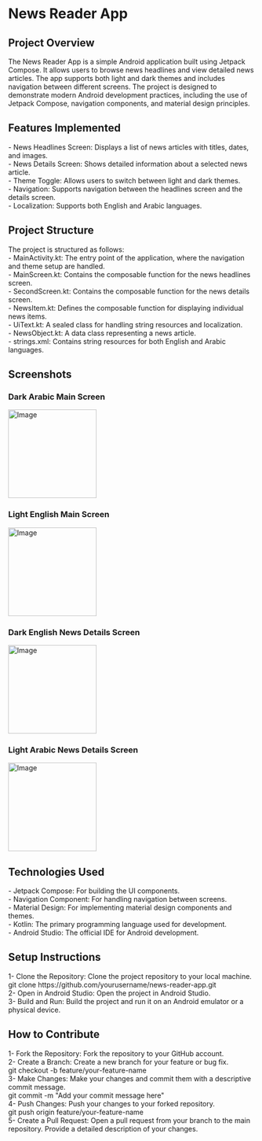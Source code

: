 <h1>News Reader App</h1>

<h2>Project Overview</h2>
The News Reader App is a simple Android application built using Jetpack Compose. It allows users to browse news headlines and view detailed news articles. The app supports both light and dark themes and includes navigation between different screens. The project is designed to demonstrate modern Android development practices, including the use of Jetpack Compose, navigation components, and material design principles.<br>

<h2>Features Implemented</h2>
- News Headlines Screen: Displays a list of news articles with titles, dates, and images.<br>
- News Details Screen: Shows detailed information about a selected news article.<br>
- Theme Toggle: Allows users to switch between light and dark themes.<br>
- Navigation: Supports navigation between the headlines screen and the details screen.<br>
- Localization: Supports both English and Arabic languages.<br>

<h2>Project Structure</h2>
The project is structured as follows:<br>
- MainActivity.kt: The entry point of the application, where the navigation and theme setup are handled.<br>
- MainScreen.kt: Contains the composable function for the news headlines screen.<br>
- SecondScreen.kt: Contains the composable function for the news details screen.<br>
- NewsItem.kt: Defines the composable function for displaying individual news items.<br>
- UiText.kt: A sealed class for handling string resources and localization.<br>
- NewsObject.kt: A data class representing a news article.<br>
- strings.xml: Contains string resources for both English and Arabic languages.<br>

<h2>Screenshots</h2>

<h3>Dark Arabic Main Screen</h3>
<img width="180" alt="Image" src="https://github.com/user-attachments/assets/a49d5465-1001-41a7-8c5f-0efdba1702ed" />
<br>

<h3>Light English Main Screen</h3>
<img width="180" alt="Image" src="https://github.com/user-attachments/assets/669bdb08-b004-4b1a-8b73-d39c34e960c6" />
<br>

<h3>Dark English News Details Screen</h3>
<img width="180" alt="Image" src="https://github.com/user-attachments/assets/78cf0150-4b8f-4ab1-9168-bcd40fe1500e" />
<br>

<h3>Light Arabic News Details Screen</h3>
<img width="180" alt="Image" src="https://github.com/user-attachments/assets/a9f876c7-f144-4e7a-9e7b-99b7032fc857" />

<h2>Technologies Used</h2>
- Jetpack Compose: For building the UI components.<br>
- Navigation Component: For handling navigation between screens.<br>
- Material Design: For implementing material design components and themes.<br>
- Kotlin: The primary programming language used for development.<br>
- Android Studio: The official IDE for Android development.<br>

<h2>Setup Instructions</h2>
1- Clone the Repository: Clone the project repository to your local machine.<br>
git clone https://github.com/yourusername/news-reader-app.git<br>
2- Open in Android Studio: Open the project in Android Studio.<br>
3- Build and Run: Build the project and run it on an Android emulator or a physical device.<br>

<h2>How to Contribute</h2>
1- Fork the Repository: Fork the repository to your GitHub account.<br>
2- Create a Branch: Create a new branch for your feature or bug fix.<br>
git checkout -b feature/your-feature-name<br>
3- Make Changes: Make your changes and commit them with a descriptive commit message.<br>
git commit -m "Add your commit message here"<br>
4- Push Changes: Push your changes to your forked repository.<br>
git push origin feature/your-feature-name<br>
5- Create a Pull Request: Open a pull request from your branch to the main repository. Provide a detailed description of your changes.<br>




